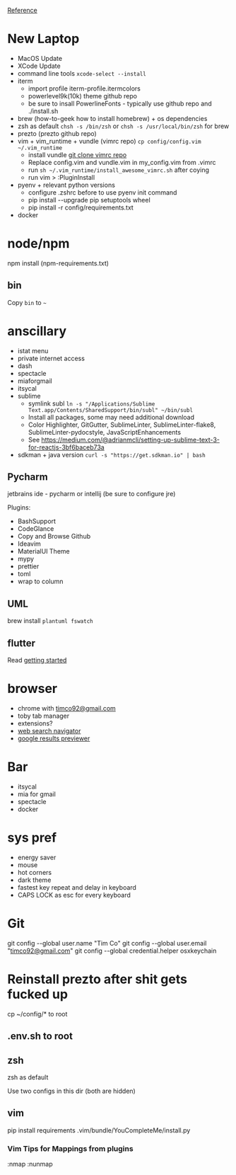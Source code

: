

[Reference](https://sourabhbajaj.com/mac-setup)


# New Laptop
  - MacOS Update
  - XCode Update
  - command line tools `xcode-select --install`
  - iterm
    - import profile iterm-profile.itermcolors
    - powerlevel9k(10k) theme github repo
    - be sure to insall PowerlineFonts - typically use github repo and ./install.sh
  - brew (how-to-geek how to install homebrew) + os dependencies
  - zsh as default `chsh -s /bin/zsh` or `chsh -s /usr/local/bin/zsh` for brew
  - prezto (prezto github repo)
  - vim + vim_runtime + vundle (vimrc repo) `cp config/config.vim ~/.vim_runtime`
    - install vundle [git clone vimrc repo](https://github.com/amix/vimrc)
    - Replace config.vim and vundle.vim in my_config.vim from .vimrc
    - run `sh ~/.vim_runtime/install_awesome_vimrc.sh` after coying
    - run vim > :PluginInstall
  - pyenv + relevant python versions 
    - configure .zshrc before to use pyenv init command
    - pip install --upgrade pip setuptools wheel
    - pip install -r config/requirements.txt
  - docker


# node/npm
npm install (npm-requirements.txt)

## bin
Copy `bin` to `~`

# anscillary
  - istat menu
  - private internet access
  - dash
  - spectacle
  - miaforgmail
  - itsycal
  - sublime
    - symlink subl `ln -s "/Applications/Sublime Text.app/Contents/SharedSupport/bin/subl" ~/bin/subl`
    - Install all packages, some may need additional download
    - Color Highlighter, GitGutter, SublimeLinter, SublimeLinter-flake8, SublimeLinter-pydocstyle, JavaScriptEnhancements
    - See https://medium.com/@adrianmcli/setting-up-sublime-text-3-for-reactjs-3bf6baceb73a
  - sdkman + java version `curl -s "https://get.sdkman.io" | bash`

## Pycharm

jetbrains ide - pycharm or intellij (be sure to configure jre)

Plugins:
- BashSupport
- CodeGlance
- Copy and Browse Github
- Ideavim
- MaterialUI Theme
- mypy
- prettier
- toml
- wrap to column

## UML
brew install `plantuml fswatch`

## flutter
Read [getting started](https://flutter.dev/docs/get-started/install/macos)

# browser
  - chrome with timco92@gmail.com
  - toby tab manager
  - extensions?
  - [web search navigator](https://chrome.google.com/webstore/detail/web-search-navigator/cohamjploocgoejdfanacfgkhjkhdkek)
  - [google results previewer](https://chrome.google.com/webstore/detail/google-results-previewer/mkmjdljkedjpedbceoaaghdmcnipdcjf)

# Bar
  - itsycal
  - mia for gmail
  - spectacle
  - docker

# sys pref
  - energy saver
  - mouse
  - hot corners
  - dark theme
  - fastest key repeat and delay in keyboard
  - CAPS LOCK as esc for every keyboard


# Git
git config --global user.name "Tim Co"
git config --global user.email "timco92@gmail.com"
git config --global credential.helper osxkeychain


# Reinstall prezto after shit gets fucked up

cp ~/config/* to root

## .env.sh to root

## zsh 
zsh as default

Use two configs in this dir (both are hidden)

## vim
pip install requirements
.vim/bundle/YouCompleteMe/install.py

### Vim Tips for Mappings from plugins
:nmap
:nunmap
